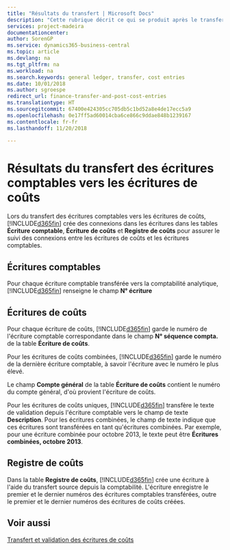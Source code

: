 ```yaml
---
title: "Résultats du transfert | Microsoft Docs"
description: "Cette rubrique décrit ce qui se produit après le transfert des écritures comptables vers les écritures de coûts."
services: project-madeira
documentationcenter: 
author: SorenGP
ms.service: dynamics365-business-central
ms.topic: article
ms.devlang: na
ms.tgt_pltfrm: na
ms.workload: na
ms.search.keywords: general ledger, transfer, cost entries
ms.date: 10/01/2018
ms.author: sgroespe
redirect_url: finance-transfer-and-post-cost-entries
ms.translationtype: HT
ms.sourcegitcommit: 67400e424305cc705db5c1bd52a8e4de17ecc5a9
ms.openlocfilehash: 0e17ff5ad60014cba6ce866c9ddae848b1239167
ms.contentlocale: fr-fr
ms.lasthandoff: 11/20/2018

---
```

# <a name="results-of-transferring-general-ledger-entries-to-cost-entries"></a>Résultats du transfert des écritures comptables vers les écritures de coûts
Lors du transfert des écritures comptables vers les écritures de coûts, [!INCLUDE[d365fin](includes/d365fin_md.md)] crée des connexions dans les écritures dans les tables **Écriture comptable**, **Écriture de coûts** et **Registre de coûts** pour assurer le suivi des connexions entre les écritures de coûts et les écritures comptables.  

## <a name="general-ledger-entries"></a>Écritures comptables  
Pour chaque écriture comptable transférée vers la comptabilité analytique, [!INCLUDE[d365fin](includes/d365fin_md.md)] renseigne le champ **N° écriture**  

## <a name="cost-entries"></a>Écritures de coûts  
Pour chaque écriture de coûts, [!INCLUDE[d365fin](includes/d365fin_md.md)] garde le numéro de l'écriture comptable correspondante dans le champ **N° séquence compta.** de la table **Écriture de coûts**.  

Pour les écritures de coûts combinées, [!INCLUDE[d365fin](includes/d365fin_md.md)] garde le numéro de la dernière écriture comptable, à savoir l'écriture avec le numéro le plus élevé.  

Le champ **Compte général** de la table **Écriture de coûts** contient le numéro du compte général, d'où provient l'écriture de coûts.  

Pour les écritures de coûts uniques, [!INCLUDE[d365fin](includes/d365fin_md.md)] transfère le texte de validation depuis l'écriture comptable vers le champ de texte **Description**. Pour les écritures combinées, le champ de texte indique que ces écritures sont transférées en tant qu'écritures combinées. Par exemple, pour une écriture combinée pour octobre 2013, le texte peut être **Écritures combinées, octobre 2013**.  

## <a name="cost-register"></a>Registre de coûts  
Dans la table **Registre de coûts**, [!INCLUDE[d365fin](includes/d365fin_md.md)] crée une écriture à l'aide du transfert source depuis la comptabilité. L'écriture enregistre le premier et le dernier numéros des écritures comptables transférées, outre le premier et le dernier numéros des écritures de coûts créées.  

## <a name="see-also"></a>Voir aussi  
[Transfert et validation des écritures de coûts](finance-transfer-and-post-cost-entries.md)   

